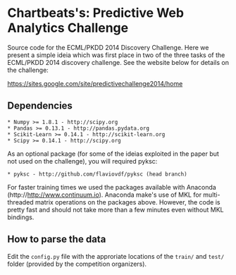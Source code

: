 Chartbeats's: Predictive Web Analytics Challenge
================================================

Source code for the ECML/PKDD 2014 Discovery Challenge. Here we present a simple ideia which
was first place in two of the three tasks of the ECML/PKDD 2014 discovery challenge. See the
website below for details on the challenge:

https://sites.google.com/site/predictivechallenge2014/home


Dependencies
------------

    * Numpy >= 1.8.1 - http://scipy.org
    * Pandas >= 0.13.1 - http://pandas.pydata.org
    * Scikit-Learn >= 0.14.1 - http://scikit-learn.org
    * Scipy >= 0.14.1 - http://scipy.org

As an optional package (for some of the ideias exploited in the paper but not used on the
challenge), you will required pyksc:

    * pyksc - http://github.com/flaviovdf/pyksc (head branch)

For faster training times we used the packages available with Anaconda 
(http://http://www.continuum.io). Anaconda make's use of MKL for
multi-threaded matrix operations on the packages above. However, the code is 
pretty fast and should not take more than a few minutes even without MKL bindings.


How to parse the data
---------------------

Edit the `config.py` file with the approriate locations of the `train/` and `test/` folder
(provided by the competition organizers).
